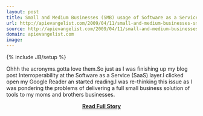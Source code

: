 ```yaml
---
layout: post
title: Small and Medium Businesses (SMB) usage of Software as a Service (SaaS)
url: http://apievangelist.com/2009/04/11/small-and-medium-businesses-smb-usage-of-software-as-a-service-saas/
source: http://apievangelist.com/2009/04/11/small-and-medium-businesses-smb-usage-of-software-as-a-service-saas/
domain: apievangelist.com
image: 
---
```

{% include JB/setup %}<p>Ohhh the acronyms.gotta love them.So just as I was finishing up my blog post Interroperability at the Software as a Service (SaaS) layer.I clicked open my Google Reader an started reading.I was re-thinking this issue as I was pondering the problems of delivering a full small business solution of tools to my moms and brothers businesses.</p>
<center><p><a href="http://apievangelist.com/2009/04/11/small-and-medium-businesses-smb-usage-of-software-as-a-service-saas/" style='padding:25px; font-sze:18px; font-weight: bold;'>Read Full Story</a></p></center>
